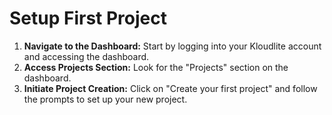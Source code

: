 # Setup First Project

1. **Navigate to the Dashboard:** Start by logging into your Kloudlite account and accessing the dashboard.
2. **Access Projects Section:** Look for the "Projects" section on the dashboard.
3. **Initiate Project Creation:** Click on "Create your first project" and follow the prompts to set up your new project.

<figure><img src="../../.gitbook/assets/Screenshot 2024-02-21 at 1.48.26 PM.png" alt=""><figcaption></figcaption></figure>
